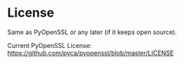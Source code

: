 # License

Same as PyOpenSSL or any later (if it keeps open source).

Current PyOpenSSL License:
https://github.com/pyca/pyopenssl/blob/master/LICENSE
